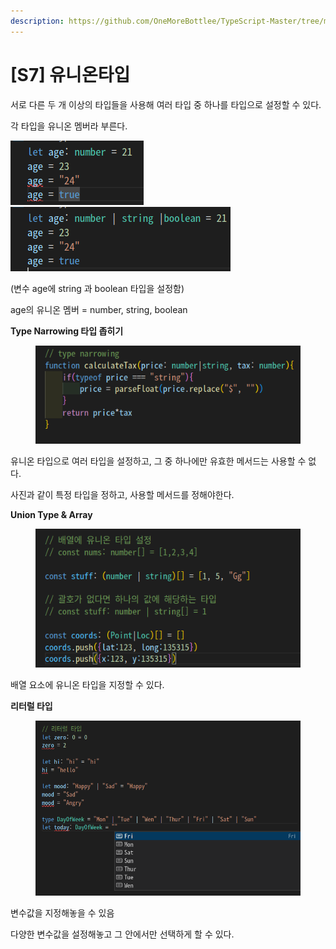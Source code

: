 ```yaml
---
description: https://github.com/OneMoreBottlee/TypeScript-Master/tree/main/S7
---
```


# \[S7] 유니온타입

서로 다른 두 개 이상의 타입들을 사용해 여러 타입 중 하나를 타입으로 설정할 수 있다.

각 타입을 유니온 멤버라 부른다.

![](<../../../.gitbook/assets/image (96).png>)<img src="../../../.gitbook/assets/image (11).png" alt="" data-size="original">

(변수 age에 string 과 boolean 타입을 설정함)

age의 유니온 멤버 = number, string, boolean



**Type Narrowing 타입 좁히기**

<figure><img src="../../../.gitbook/assets/image (66).png" alt=""><figcaption></figcaption></figure>

유니온 타입으로 여러 타입을 설정하고, 그 중 하나에만 유효한 메서드는 사용할 수 없다.

사진과 같이 특정 타입을 정하고, 사용할 메서드를 정해야한다.



**Union Type & Array**

<figure><img src="../../../.gitbook/assets/image (129).png" alt=""><figcaption></figcaption></figure>

배열 요소에 유니온 타입을 지정할 수 있다.



**리터럴 타입**

<figure><img src="../../../.gitbook/assets/image (101).png" alt=""><figcaption></figcaption></figure>

변수값을 지정해놓을 수 있음

다양한 변수값을 설정해놓고 그 안에서만 선택하게 할 수 있다.
